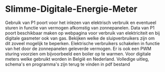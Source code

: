 # Slimme-Digitale-Energie-Meter
Gebruik van P1 poort voor het inlezen van elektrisch verbruik en eventueel sturen in functie van vermogen afkomstig van zonnepanelen.
Data van P1 poort beschikbaar maken op webpagina voor verbruik van elektriciteit en bij digitale gasmeter ook van gas.
Bekijken welke de sluipverbruikers zijn om dit zoveel mogelijk te beperken.
Elektrische verbruikers schakelen in functie van het door de zonnepanelen geleverde vermogen.
Er is ook een PWM sturing voorzien om bijvoorbeeld een boiler op te warmen.
Voor digitale meters welke gebruikt worden in België en Nederland.
Volledige uitleg, schema's en programma's zijn terug te vinden in pdf bestand





